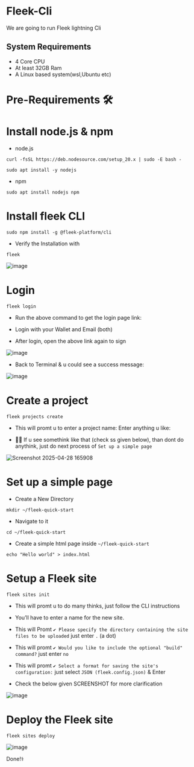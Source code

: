 # Fleek-Cli
We are going to run Fleek lightning Cli

## System Requirements
- 4 Core CPU
- At least 32GB Ram 
- A Linux based system(wsl,Ubuntu etc)




# **Pre-Requirements 🛠**

# **Install node.js & npm**

* node.js

```
curl -fsSL https://deb.nodesource.com/setup_20.x | sudo -E bash -
```

```
sudo apt install -y nodejs
```

* npm

```
sudo apt install nodejs npm
```



# **Install fleek CLI**

```
sudo npm install -g @fleek-platform/cli
```

* Verify the Installation with

```
fleek
```

![image](https://github.com/user-attachments/assets/15e245da-e927-4b12-9f18-05e6e1ab9a45)



# **Login**

```
fleek login
```



* Run the above command to get the login page link:

* Login with your Wallet and Email (both)

* After login, open the above link again to sign 


![image](https://github.com/user-attachments/assets/afcc79a4-8a59-4636-82dd-7f1f1ff53e5b)

* Back to Terminal & u could see a success message:

![image](https://github.com/user-attachments/assets/3fe8e711-bef5-477f-8e34-fe4e00f4771e)



# **Create a project**


```
fleek projects create
```

* This will promt u to enter a project name: Enter anything u like:


* 🔺🔺 If u see somethink like that (check ss given below), than dont do anythink, just do next process of `Set up a simple page`

![Screenshot 2025-04-28 165908](https://github.com/user-attachments/assets/c6162abc-e6ce-473e-8793-8783f09acf78)




# **Set up a simple page**


  * Create a New Directory

```
mkdir ~/fleek-quick-start
```

  * Navigate to it

```
cd ~/fleek-quick-start
```

  * Create a simple html page inside `~/fleek-quick-start`

```
echo "Hello world" > index.html
```




# **Setup a Fleek site**

```
fleek sites init
```

  * This will promt u to do many thinks, just follow the CLI instructions

  * You’ll have to enter a name for the new site.

  * This will Promt `✔ Please specify the directory containing the site files to be uploaded` just enter `.`     (a dot)

  * This will promt `✔ Would you like to include the optional "build" command?` just enter `no`

  * This will promt `✔ Select a format for saving the site's configuration:`     just select  `JSON (fleek.config.json)` & Enter

  * Check the below given SCREENSHOT for more clarification

  ![image](https://github.com/user-attachments/assets/605b04dd-c428-45e9-8036-adb995e1d778)

  

# **Deploy the Fleek site**

```
fleek sites deploy
```

![image](https://github.com/user-attachments/assets/0c586dbd-70e6-4135-bb26-83351b991f6f)


Done!⚕



